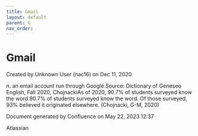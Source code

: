 ```yaml
---
title: Gmail
layout: default
parent: G
nav_order:
---
```


# Gmail

Created by  Unknown User (nac16) on Dec 11, 2020

n. an email account run through Google.Source: Dictionary of Geneseo English, Fall 2020, ChojnackiAs of 2020, 90.7% of students surveyed know the word.90.7% of students surveyed know the word. Of those surveyed, 93% believed it originated elsewhere. (Chojnacki, G-M, 2020)

Document generated by Confluence on May 22, 2023 12:37

Atlassian
